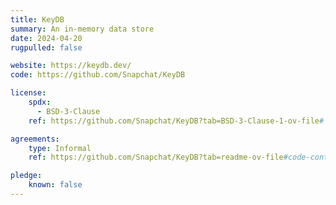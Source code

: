 ```yaml
---
title: KeyDB
summary: An in-memory data store
date: 2024-04-20
rugpulled: false

website: https://keydb.dev/
code: https://github.com/Snapchat/KeyDB

license:
    spdx:
      - BSD-3-Clause
    ref: https://github.com/Snapchat/KeyDB?tab=BSD-3-Clause-1-ov-file#

agreements:
    type: Informal
    ref: https://github.com/Snapchat/KeyDB?tab=readme-ov-file#code-contributions

pledge:
    known: false
---
```

